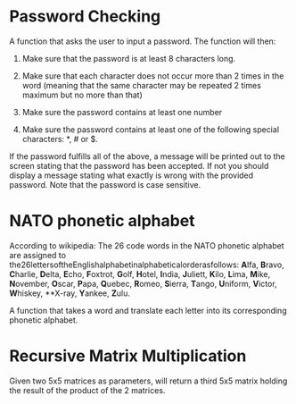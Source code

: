 # Password Checking
A function that asks the user to input a password. The function will then:

1. Make sure that the password is at least 8 characters long.

2. Make sure that each character does not occur more than 2 times in the word (meaning that the same character may be repeated 2 times maximum but no more than that)

3. Make sure the password contains at least one number

4. Make sure the password contains at least one of the following special characters: \*, # or $.

If the password fulfills all of the above, a message will be printed out to the screen stating that the password has been accepted. If not you should display a message stating what exactly is wrong with the provided password. Note that the password is case sensitive.

# NATO phonetic alphabet
According to wikipedia: The 26 code words in the NATO phonetic alphabet are assigned to the26lettersoftheEnglishalphabetinalphabeticalorderasfollows: **A**lfa, **B**ravo, **C**harlie, **D**elta, **E**cho, **F**oxtrot, **G**olf, **H**otel, **I**ndia, **J**uliett, **K**ilo, **L**ima, **M**ike, **N**ovember, **O**scar, **P**apa, **Q**uebec, **R**omeo, **S**ierra, **T**ango, **U**niform, **V**ictor, **W**hiskey, **X-ray, **Y**ankee, **Z**ulu.

A function that takes a word and translate each letter into its corresponding phonetic alphabet.

# Recursive Matrix Multiplication
Given two 5x5 matrices as parameters, will return a third 5x5 matrix holding the result of the product of the 2 matrices.
